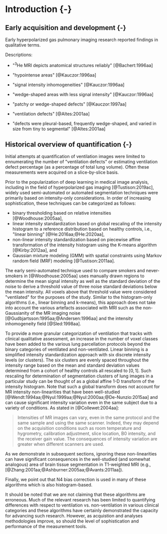 
# Introduction {-}

## Early acquisition and development {-}

Early hyperpolarized gas pulmonary imaging research reported findings in
qualitative terms.

Descriptions:

* "$^{3}$He MRI depicts anatomical structures reliably" [@Bachert:1996aa]

* "hypointense areas" [@Kauczor:1996aa]

* "signal intensity inhomogeneities" [@Kauczor:1996aa]

* "wedge-shaped areas with less signal intensity" [@Kauczor:1996aa]

* "patchy or wedge-shaped defects" [@Kauczor:1997aa]

* "ventilation defects" [@Altes:2001aa]

* "defects were pleural-based, frequently wedge-shaped, and varied in size from tiny to segmental" [@Altes:2001aa]


## Historical overview of quantification {-}

Initial attempts at quantification of ventilation images were limited to ennumerating
the number of "ventilation defects" or estimating ventilation defect percentage
(as a percentage of total lung volume).  Often these measurements were acquired on a
slice-by-slice basis.

Prior to the popularization of deep learning in medical image analysis,
including in the field of hyperpolarized gas imaging [@Tustison:2019ac], widely
used semi-automated or automated segmentation techniques were primarily based on
intensity-only considerations.  In order of increasing sophistication, these
techniques can be categorized as follows:

* binary thresholding based on relative intensities [@Woodhouse:2005aa],
* linear intensity standardization based on global rescaling of the intensity
  histogram to a reference distribution based on healthy controls,
  i.e., "linear binning" [@He:2016aa;@He:2020aa],
* non-linear intensity standardization based on piecewise affine transformation
  of the intensity histogram using the K-means algorithm [@Kirby:2012aa], and
* Gaussian mixture modeling (GMM) with spatial constraints using Markov random
  field (MRF) modeling [@Tustison:2011aa].

The early semi-automated technique used to compare smokers and never-smokers in
[@Woodhouse:2005aa] uses manually drawn regions to determine the mean signal
intensity as well as the standard deviation of the noise to derive a threshold
value of three noise standard deviations below the mean intensity.  All voxels
above that threshold value were considered "ventilated" for the purposes of the
study.  Similar to the histogram-only algorithms (i.e., linear binning and
k-means), this approach does not take into account the various artefacts
associated with MRI such as the non-Gaussianity of the MR imaging noise
[@Gudbjartsson:1995aa;@Andersen:1996aa] and the intensity inhomogeneity field
[@Sled:1998aa].

To provide a more granular categorization of ventilation that tracks with
clinical qualitative assessment, an increase in the number of voxel classes have
been added to the various lung parcellation protocols beyond the binary
categories of ventilated and non-ventilated.  Linear binning is a simplified
intensity standardization approach with six discrete intensity levels (or
clusters).  The six clusters are evenly spaced throughout the intensity range
based on the mean and standard deviation values determined from a cohort of
healthy controls all rescaled to $[0,1]$.  Such rescaling for determination of
segmentation clusters of lung images in a particular study can be thought of as
a global affine 1-D transform of the intensity histogram. Note that such a
global transform does not account for MR intensity non-linearities that have
been well-studied [@Wendt:1994aa;@Nyul:1999aa;@Nyul:2000aa;@De-Nunzio:2015aa]
and can cause significant intensity variation even in the same subject due to
a variety of conditions.  As stated in [@Collewet:2004aa]:

> Intensities of MR images can vary, even in the same protocol and the same
> sample and using the same scanner. Indeed, they may depend on the acquisition
> conditions such as room temperature and hygrometry, calibration adjustment,
> slice location, B0 intensity, and the receiver gain value. The consequences of
> intensity variation are greater when different scanners are used.

As we demonstrate in subsequent sections, ignoring these non-linearities can
have significant consequences in the well-studied (and somewhat analogous) area
of brain tissue segmentation in T1-weighted MRI (e.g.,
[@Zhang:2001aa;@Ashburner:2005aa;@Avants:2011aa]).



Finally, we point out that N4 bias correction is used in many of these algorithms
which is also histogram-based.

It should be noted that we are not claiming that these algorithms are erroneous.
Much of the relevant research has been limited to quantifying differences with
respect to ventilation vs. non-ventilation in various clinical categories and
these algorithms have certainly demonstrated the capacity for advancing such
research.  However, as acquistion and analyses methodologies improve, so should
the level of sophistication and performance of the measurement tools.








